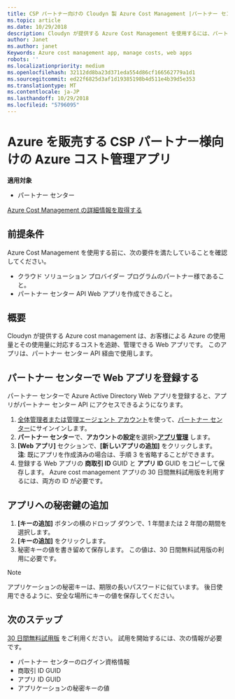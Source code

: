 ```yaml
---
title: CSP パートナー向けの Cloudyn 製 Azure Cost Management |パートナー センター
ms.topic: article
ms.date: 10/29/2018
description: Cloudyn が提供する Azure Cost Management を使用するには、パートナー センター API へのアクセスをプロビジョニングする必要があります。
author: Janet
ms.author: janet
Keywords: Azure cost management app, manage costs, web apps
robots: ''
ms.localizationpriority: medium
ms.openlocfilehash: 32112dd8ba23d371eda554d86cf166562779a1d1
ms.sourcegitcommit: ed22f6825d3af1d19385198b4d511e4b39d5e353
ms.translationtype: MT
ms.contentlocale: ja-JP
ms.lasthandoff: 10/29/2018
ms.locfileid: "5796095"
---
```

# <a name="azure-cost-management-app-for-azure-csp-partners"></a>Azure を販売する CSP パートナー様向けの Azure コスト管理アプリ  

**適用対象**

-  パートナー センター

[Azure Cost Management の詳細情報を取得する](https://go.microsoft.com/fwlink/p/?linkid=857893)

## <a name="before-you-begin"></a>前提条件
Azure Cost Management を使用する前に、次の要件を満たしていることを確認してください。

- クラウド ソリューション プロバイダー プログラムのパートナー様であること。
- パートナー センター API Web アプリを作成できること。

## <a name="overview"></a>概要

Cloudyn が提供する Azure cost management は、お客様による Azure の使用量とその使用量に対応するコストを追跡、管理できる Web アプリです。 このアプリは、パートナー センター API 経由で使用します。

## <a name="register-your-web-app-in-the-partner-center"></a>パートナー センターで Web アプリを登録する
パートナー センターで Azure Active Directory Web アプリを登録すると、アプリがパートナー センター API にアクセスできるようになります。 
1.  [全体管理者または管理エージェント アカウント](create-user-accounts-and-set-permissions.md)を使って、[パートナー センター](https://partnercenter.microsoft.com/en-us/pcv/dashboard/overview)にサインインします。
2.  **パートナー センター**で、**アカウントの設定**を選択&gt;**[アプリ管理](https://partnercenter.microsoft.com/en-us/pcv/apiintegration/appmanagement)** します。
3.  **[Web アプリ]** セクションで、**[新しいアプリの追加]** をクリックします。
<br> **注**: 既にアプリを作成済みの場合は、手順 3 を省略することができます。
4.  登録する Web アプリの **商取引 ID** GUID と **アプリ ID** GUID をコピーして保存します。 Azure cost management アプリの 30 日間無料試用版を利用するには、両方の ID が必要です。

## <a name="add-a-secret-key-to-your-app"></a>アプリへの秘密鍵の追加
1.  **[キーの追加]** ボタンの横のドロップ ダウンで、1 年間または 2 年間の期間を選択します。
2.  **[キーの追加]** をクリックします。 
3.  秘密キーの値を書き留めて保存します。 この値は、30 日間無料試用版の利用に必要です。<br>
> [!NOTE]  
> アプリケーションの秘密キーは、期限の長いパスワードに似ています。 後日使用できるように、安全な場所にキーの値を保存してください。

## <a name="next-steps"></a>次のステップ
[30 日間無料試用版](https://go.microsoft.com/fwlink/?linkid=857895) をご利用ください。
試用を開始するには、次の情報が必要です。
- パートナー センターのログイン資格情報
- 商取引 ID GUID
- アプリ ID GUID
- アプリケーションの秘密キーの値
